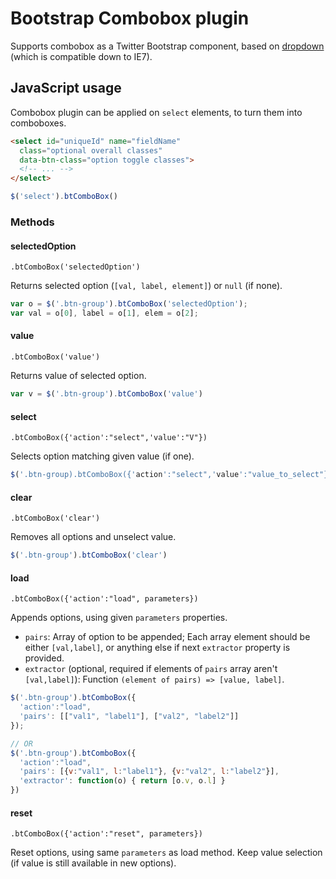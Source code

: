 # Bootstrap Combobox plugin

Supports combobox as a Twitter Bootstrap component, 
based on [dropdown](http://getbootstrap.com/components/#dropdowns) 
(which is compatible down to IE7).

## JavaScript usage

Combobox plugin can be applied on `select` elements, to turn them into comboboxes.

```html
<select id="uniqueId" name="fieldName"
  class="optional overall classes"
  data-btn-class="option toggle classes">
  <!-- ... -->
</select>
```

```javascript
$('select').btComboBox()
```

### Methods

#### selectedOption

`.btComboBox('selectedOption')`

Returns selected option (`[val, label, element]`) or `null` (if none).

```javascript
var o = $('.btn-group').btComboBox('selectedOption');
var val = o[0], label = o[1], elem = o[2];
```

#### value

`.btComboBox('value')`

Returns value of selected option.

```javascript
var v = $('.btn-group').btComboBox('value')
```

#### select

`.btComboBox({'action':"select",'value':"V"})`

Selects option matching given value (if one).

```javascript
$('.btn-group).btComboBox({'action':"select",'value':"value_to_select"})
```

#### clear

`.btComboBox('clear')`

Removes all options and unselect value.

```javascript
$('.btn-group').btComboBox('clear')
```

#### load

`.btComboBox({'action':"load", parameters})`

Appends options, using given `parameters` properties.

* `pairs`: Array of option to be appended; Each array element 
should be either `[val,label]`, or anything else if next `extractor` 
property is provided.
* `extractor` (optional, required if elements of `pairs` array 
aren't `[val,label]`): Function `(element of pairs) => [value, label]`.

```javascript
$('.btn-group').btComboBox({
  'action':"load", 
  'pairs': [["val1", "label1"], ["val2", "label2"]]
});

// OR
$('.btn-group').btComboBox({
  'action':"load", 
  'pairs': [{v:"val1", l:"label1"}, {v:"val2", l:"label2"}],
  'extractor': function(o) { return [o.v, o.l] }
})
```

#### reset

`.btComboBox({'action':"reset", parameters})`

Reset options, using same `parameters` as load method.
Keep value selection (if value is still available in new options).
